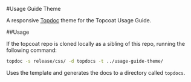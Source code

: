 #Usage Guide Theme

A responsive [Topdoc](http://github.io/topcoat/topdoc) theme for the Topcoat Usage Guide.

##Usage

If the topcoat repo is cloned locally as a sibling of this repo, running the following command:

```bash
topdoc -s release/css/ -d topdocs -t ../usage-guide-theme/
```

Uses the template and generates the docs to a directory called `topdocs`.